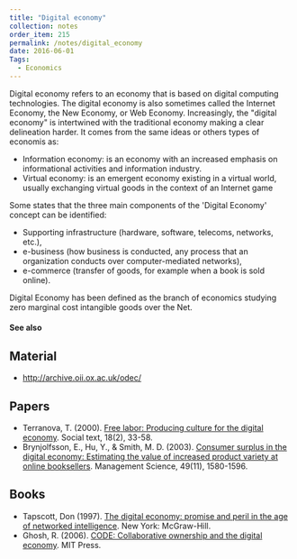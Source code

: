 ```yaml
---
title: "Digital economy"
collection: notes
order_item: 215
permalink: /notes/digital_economy
date: 2016-06-01
Tags:
  - Economics
---
```


Digital economy refers to an economy that is based on digital computing technologies. The digital economy is also sometimes called the Internet Economy, the New Economy, or Web Economy. Increasingly, the "digital economy" is intertwined with the traditional economy making a clear delineation harder.
It comes from the same ideas or others types of economis as:
* Information economy: is an economy with an increased emphasis on informational activities and information industry.
* Virtual economy: is an emergent economy existing in a virtual world, usually exchanging virtual goods in the context of an Internet game

Some states that the three main components of the 'Digital Economy' concept can be identified:
* Supporting infrastructure (hardware, software, telecoms, networks, etc.),
* e-business (how business is conducted, any process that an organization conducts over computer-mediated networks),
* e-commerce (transfer of goods, for example when a book is sold online).

Digital Economy has been defined as the branch of economics studying zero marginal cost intangible goods over the Net.


#### See also



## Material
* http://archive.oii.ox.ac.uk/odec/


## Papers
* Terranova, T. (2000). [Free labor: Producing culture for the digital economy](https://muse.jhu.edu/article/31873/summary). Social text, 18(2), 33-58.
* Brynjolfsson, E., Hu, Y., & Smith, M. D. (2003). [Consumer surplus in the digital economy: Estimating the value of increased product variety at online booksellers](http://dspace.mit.edu/bitstream/handle/1721.1/3516/4305-03.pdf;sequence=2). Management Science, 49(11), 1580-1596.


## Books
* Tapscott, Don (1997). [The digital economy: promise and peril in the age of networked intelligence](https://www.goodreads.com/book/show/170770.The_Digital_Economy). New York: McGraw-Hill.
* Ghosh, R. (2006). [CODE: Collaborative ownership and the digital economy](https://www.goodreads.com/book/show/124481.Code). MIT Press.


